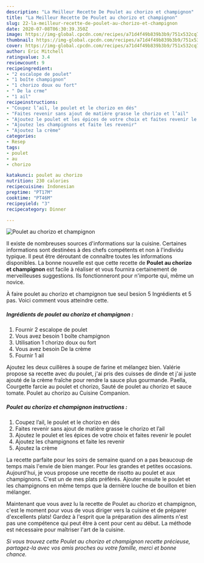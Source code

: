 ```yaml
---
description: "La Meilleur Recette De Poulet au chorizo et champignon"
title: "La Meilleur Recette De Poulet au chorizo et champignon"
slug: 22-la-meilleur-recette-de-poulet-au-chorizo-et-champignon
date: 2020-07-08T06:30:39.350Z
image: https://img-global.cpcdn.com/recipes/a71d4f49b839b3b9/751x532cq70/poulet-au-chorizo-et-champignon-photo-principale-de-la-recette.jpg
thumbnail: https://img-global.cpcdn.com/recipes/a71d4f49b839b3b9/751x532cq70/poulet-au-chorizo-et-champignon-photo-principale-de-la-recette.jpg
cover: https://img-global.cpcdn.com/recipes/a71d4f49b839b3b9/751x532cq70/poulet-au-chorizo-et-champignon-photo-principale-de-la-recette.jpg
author: Eric Mitchell
ratingvalue: 3.4
reviewcount: 9
recipeingredient:
- "2 escalope de poulet"
- "1 boîte champignon"
- "1 chorizo doux ou fort"
- " De la crme"
- "1 ail"
recipeinstructions:
- "Coupez l’ail, le poulet et le chorizo en dés"
- "Faites revenir sans ajout de matière grasse le chorizo et l’ail"
- "Ajoutez le poulet et les épices de votre choix et faites revenir le poulet"
- "Ajoutez les champignons et faite les revenir"
- "Ajoutez la crème"
categories:
- Resep
tags:
- poulet
- au
- chorizo

katakunci: poulet au chorizo 
nutrition: 230 calories
recipecuisine: Indonesian
preptime: "PT17M"
cooktime: "PT46M"
recipeyield: "3"
recipecategory: Dinner

---
```



![Poulet au chorizo et champignon](https://img-global.cpcdn.com/recipes/a71d4f49b839b3b9/751x532cq70/poulet-au-chorizo-et-champignon-photo-principale-de-la-recette.jpg)

Il existe de nombreuses sources d'informations sur la cuisine. Certaines informations sont destinées à des chefs compétents et non à l'individu typique. Il peut être déroutant de connaître toutes les informations disponibles. La bonne nouvelle est que cette recette de <strong> Poulet au chorizo et champignon </strong> est facile à réaliser et vous fournira certainement de merveilleuses suggestions. Ils fonctionneront pour n'importe qui, même un novice.

<!--inarticleads1-->

À faire poulet au chorizo et champignon tue seul besion 5 Ingrédients et 5 pas. Voici comment vous atteindre cette.

##### Ingrédients de poulet au chorizo et champignon :

1. Fournir 2 escalope de poulet
1. Vous avez besoin 1 boîte champignon
1. Utilisation 1 chorizo doux ou fort
1. Vous avez besoin  De la crème
1. Fournir 1 ail


Ajoutez les deux cuillères à soupe de farine et mélangez bien. Valérie propose sa recette avec du poulet, j&#39;ai pris des cuisses de dinde et j&#39;ai juste ajouté de la crème fraîche pour rendre la sauce plus gourmande. Paella, Courgette farcie au poulet et chorizo, Sauté de poulet au chorizo et sauce tomate. Poulet au chorizo au Cuisine Companion. 

<!--inarticleads2-->

##### Poulet au chorizo et champignon instructions :

1. Coupez l’ail, le poulet et le chorizo en dés
1. Faites revenir sans ajout de matière grasse le chorizo et l’ail
1. Ajoutez le poulet et les épices de votre choix et faites revenir le poulet
1. Ajoutez les champignons et faite les revenir
1. Ajoutez la crème


La recette parfaite pour les soirs de semaine quand on a pas beaucoup de temps mais l&#39;envie de bien manger. Pour les grandes et petites occasions. Aujourd&#39;hui, je vous propose une recette de risotto au poulet et aux champignons. C&#39;est un de mes plats préférés. Ajouter ensuite le poulet et les champignons en même temps que la dernière louche de bouillon et bien mélanger. 

<!--inarticleads1-->

<p>
Maintenant que vous avez lu la recette de Poulet au chorizo et champignon, c'est le moment pour vous de vous diriger vers la cuisine et de préparer d'excellents plats! Gardez à l'esprit que la préparation des aliments n'est pas une compétence qui peut être à cent pour cent au début. La méthode est nécessaire pour maîtriser l'art de la cuisine.
</p>

<p>
<i>Si vous trouvez cette Poulet au chorizo et champignon recette précieuse, partagez-la avec vos amis proches ou votre famille, merci et bonne chance.</i>
</p>
